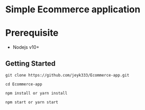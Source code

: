 # Simple Ecommerce application

# Prerequisite

- Nodejs v10+

## Getting Started

```
git clone https://github.com/jeyk333/Ecommerce-app.git

cd Ecommerce-app

npm install or yarn install

npm start or yarn start
```
